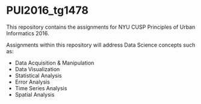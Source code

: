 # PUI2016_tg1478

This repository contains the assignments for NYU CUSP Principles of Urban Informatics 2016.

Assignments within this repository will address Data Science concepts such as: 
- Data Acquisition & Manipulation
- Data Visualization
- Statistical Analysis
- Error Analysis
- Time Series Analysis
- Spatial Analysis
